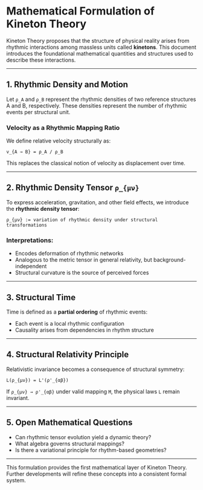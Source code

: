 # Mathematical Formulation of Kineton Theory

Kineton Theory proposes that the structure of physical reality arises from rhythmic interactions among massless units called **kinetons**. This document introduces the foundational mathematical quantities and structures used to describe these interactions.

---

## 1. Rhythmic Density and Motion

Let `ρ_A` and `ρ_B` represent the rhythmic densities of two reference structures A and B, respectively. These densities represent the number of rhythmic events per structural unit.

### Velocity as a Rhythmic Mapping Ratio

We define relative velocity structurally as:

```
v_{A → B} = ρ_A / ρ_B
```

This replaces the classical notion of velocity as displacement over time.

---

## 2. Rhythmic Density Tensor `ρ_{μν}`

To express acceleration, gravitation, and other field effects, we introduce the **rhythmic density tensor**:

```
ρ_{μν} := variation of rhythmic density under structural transformations
```

### Interpretations:
- Encodes deformation of rhythmic networks
- Analogous to the metric tensor in general relativity, but background-independent
- Structural curvature is the source of perceived forces

---

## 3. Structural Time

Time is defined as a **partial ordering** of rhythmic events:
- Each event is a local rhythmic configuration
- Causality arises from dependencies in rhythm structure

---

## 4. Structural Relativity Principle

Relativistic invariance becomes a consequence of structural symmetry:

```
L(ρ_{μν}) = L'(ρ'_{αβ})
```

If `ρ_{μν} → ρ'_{αβ}` under valid mapping `M`, the physical laws `L` remain invariant.

---

## 5. Open Mathematical Questions

- Can rhythmic tensor evolution yield a dynamic theory?
- What algebra governs structural mappings?
- Is there a variational principle for rhythm-based geometries?

---

This formulation provides the first mathematical layer of Kineton Theory. Further developments will refine these concepts into a consistent formal system.
